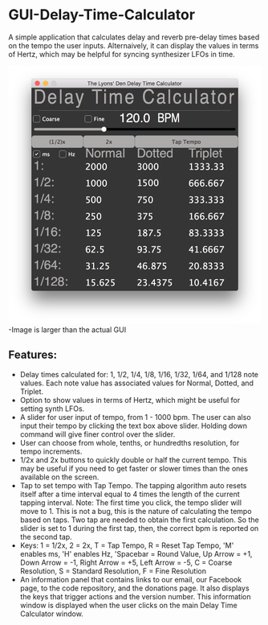 # GUI-Delay-Time-Calculator
A simple application that calculates delay and reverb pre-delay times based on the tempo the user inputs.  Alternaively, it can display the values in terms of Hertz, which may be helpful for syncing synthesizer LFOs in time.

![alt tag](./Images/Screenshot.png)
-Image is larger than the actual GUI

## Features:

* Delay times calculated for: 1, 1/2, 1/4, 1/8, 1/16, 1/32, 1/64, and 1/128 note values.  Each note value has associated values for Normal, Dotted, and Triplet.
* Option to show values in terms of Hertz, which might be useful for setting synth LFOs.
* A slider for user input of tempo, from 1 - 1000 bpm.  The user can also input their tempo by clicking the text box above slider.  Holding down command will give finer control over the slider.
* User can choose from whole, tenths, or hundredths resolution, for tempo increments.
* 1/2x and 2x buttons to quickly double or half the current tempo.  This may be useful if you need to get faster or slower times than the ones available on the screen.
* Tap to set tempo with Tap Tempo.  The tapping algorithm auto resets itself after a time interval equal to 4 times the length of the current tapping interval.  Note: The first time you click, the tempo slider will move to 1.  This is not a bug, this is the nature of calculating the tempo based on taps.  Two tap are needed to obtain the first calculation.  So the slider is set to 1 during the first tap, then, the correct bpm is reported on the second tap.
* Keys: 1 = 1/2x, 2 = 2x, T = Tap Tempo, R = Reset Tap Tempo, 'M' enables ms, 'H' enables Hz, 'Spacebar = Round Value, Up Arrow = +1, Down Arrow = -1, Right Arrow = +5, Left Arrow = -5, C = Coarse Resolution, S = Standard Resolution, F = Fine Resolution
* An information panel that contains links to our email, our Facebook page, to the code repository, and the donations page.  It also displays the keys that trigger actions and the version number.  This information window is displayed when the user clicks on the main Delay Time Calculator window.
